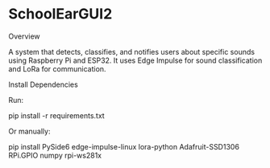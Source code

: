 ﻿# SchoolEarGUI2

Overview

A system that detects, classifies, and notifies users about specific sounds using Raspberry Pi and ESP32. It uses Edge Impulse for sound classification and LoRa for communication.

Install Dependencies

Run:

pip install -r requirements.txt

Or manually:

pip install PySide6 edge-impulse-linux lora-python Adafruit-SSD1306 RPi.GPIO numpy rpi-ws281x
